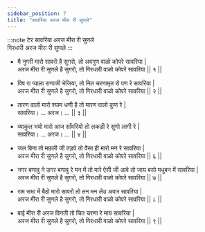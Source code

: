 ```yaml
---
sidebar_position: 7
title: "सावरिया अरज मीरा री सुणले"
---
```


:::note टेर
सावरिया अरज मीरा री सुणले <br/>
गिरधारी अरज मीरा री सुणले
:::

- मै नुगरी मारो सावरो है सुगरो, तो अवगुण वाळो कोपरे सावरिया | <br/>
अरज मीरा री सुणले है सुगरो, तो गिरधारी वाळो कोपरे सावरिया || १ || 

- विष रा प्याला राणाजी भेजिया, तो नित चरणामृत रो पण रे सावरिया | <br/>
अरज मीरा री सुणले है सुगरो, तो गिरधारी वाळो कोपरे सावरिया || २ || 

- तारण वालो मारो श्याम धणी है तो मारण वालो कुण रे | <br/>
सावरिया। … 		अरज। … 			|| ३ || 

- व्याकुल भयो मारो आज साँवरियो तो लकड़ी रे सुणो लागी रे | <br/>
सावरिया। … 		                    अरज। … 			|| ४ || 

- जल बिना तो मछली जी तड़पे तो वैसा ही मारो मन रे सावरिया | <br/>
अरज मीरा री सुणले है सुगरो, तो गिरधारी वाळो कोपरे सावरिया || ६ || 

- नगर बणावु ने डगर बणावु रे मन में तो मारे ऐसी जी आवे तो जाय बसो मधुबन में सावरिया | <br/>
अरज मीरा री सुणले है सुगरो, तो गिरधारी वाळो कोपरे सावरिया || ७ || 

- राम सभा में बैठो मारो सावरो तो तन मन लेउ अवार सावरिया | <br/>
अरज मीरा री सुणले है सुगरो, तो गिरधारी वाळो कोपरे सावरिया || ८ || 

- बाई मीरा री अरज विनती तो चित चरणा रे माय सावरिया | <br/>
अरज मीरा री सुणले है सुगरो, तो गिरधारी वाळो कोपरे सावरिया || ९ || 

